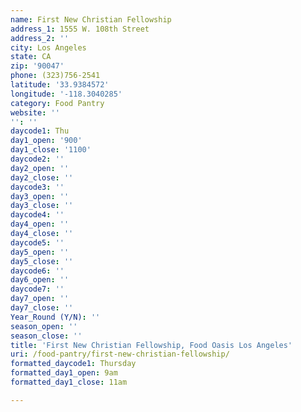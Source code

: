 ```yaml
---
name: First New Christian Fellowship
address_1: 1555 W. 108th Street
address_2: ''
city: Los Angeles
state: CA
zip: '90047'
phone: (323)756-2541
latitude: '33.9384572'
longitude: '-118.3040285'
category: Food Pantry
website: ''
'': ''
daycode1: Thu
day1_open: '900'
day1_close: '1100'
daycode2: ''
day2_open: ''
day2_close: ''
daycode3: ''
day3_open: ''
day3_close: ''
daycode4: ''
day4_open: ''
day4_close: ''
daycode5: ''
day5_open: ''
day5_close: ''
daycode6: ''
day6_open: ''
daycode7: ''
day7_open: ''
day7_close: ''
Year_Round (Y/N): ''
season_open: ''
season_close: ''
title: 'First New Christian Fellowship, Food Oasis Los Angeles'
uri: /food-pantry/first-new-christian-fellowship/
formatted_daycode1: Thursday
formatted_day1_open: 9am
formatted_day1_close: 11am

---
```

